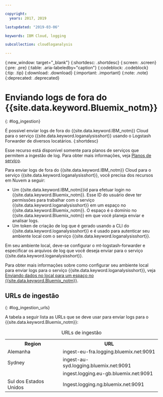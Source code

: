 ```yaml
---

copyright:
  years: 2017, 2019

lastupdated: "2019-03-06"

keywords: IBM Cloud, logging

subcollection: cloudloganalysis

---
```


{:new_window: target="_blank"}
{:shortdesc: .shortdesc}
{:screen: .screen}
{:pre: .pre}
{:table: .aria-labeledby="caption"}
{:codeblock: .codeblock}
{:tip: .tip}
{:download: .download}
{:important: .important}
{:note: .note}
{:deprecated: .deprecated}


# Enviando logs de fora do {{site.data.keyword.Bluemix_notm}}
{: #log_ingestion}

É possível enviar logs de fora do {{site.data.keyword.IBM_notm}} Cloud para o serviço {{site.data.keyword.loganalysisshort}} usando o Logstash Forwarder de diversos locatários. 
{:shortdesc}

Esse recurso está disponível somente para planos de serviços que permitem a ingestão de log. Para obter mais informações, veja [Planos de serviço](/docs/services/CloudLogAnalysis?topic=cloudloganalysis-log_analysis_ov#plans).

Para enviar logs de fora do {{site.data.keyword.IBM_notm}} Cloud para o serviço {{site.data.keyword.loganalysisshort}}, você precisa dos recursos em Nuvem a seguir:

* Um {{site.data.keyword.IBM_notm}}id para efetuar login no {{site.data.keyword.Bluemix_notm}}. Esse ID do usuário deve ter permissões para trabalhar com o serviço {{site.data.keyword.loganalysisshort}} em um espaço no {{site.data.keyword.Bluemix_notm}}. O espaço é o domínio no {{site.data.keyword.Bluemix_notm}} em que você planeja enviar e analisar logs.
* Um token de criação de log que é gerado usando a CLI do {{site.data.keyword.loganalysisshort}} e é usado para autenticar seu ambiente local com o serviço {{site.data.keyword.loganalysisshort}}.  

Em seu ambiente local, deve-se configurar o mt-logstash-forwarder e especificar os arquivos de log que você deseja enviar para o serviço {{site.data.keyword.loganalysisshort}}.

Para obter mais informações sobre como configurar seu ambiente local para enviar logs para o serviço {{site.data.keyword.loganalysisshort}}, veja [Enviando dados no local para um espaço no {{site.data.keyword.Bluemix_notm}}](/docs/services/CloudLogAnalysis/how-to/send-data?topic=cloudloganalysis-send_data_mt#send_data_mt).



## URLs de ingestão
{: #log_ingestion_urls}

A tabela a seguir lista as URLs que se deve usar para enviar logs para o {{site.data.keyword.Bluemix_notm}}:

<table>
  <caption>URLs de ingestão</caption>
    <tr>
      <th>Region</th>
      <th>URL</th>
    </tr>
  <tr>
    <td>Alemanha</td>
	  <td>ingest-eu-fra.logging.bluemix.net:9091</td>
  </tr>
  <tr>
    <td>Sydney</td>
	  <td>ingest-au-syd.logging.bluemix.net:9091</td>
  </tr>
  <tr>
    <td></td>
	  <td>ingest.logging.eu-gb.bluemix.net:9091</td>
  </tr>
  <tr>
    <td>Sul dos Estados Unidos</td>
	  <td>Ingest.logging.ng.bluemix.net:9091</td>
  </tr>
</table>



